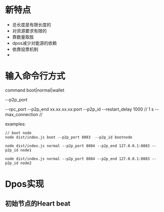 # 新特点
- 总长度是有限长度的
- 对资源要求有限的
- 靠数量取胜
- dpos减少对能源的依赖
- 依靠投票机制
- 

# 输入命令行方式
command boot|normal|wallet

--p2p_port

--rpc_port
--p2p_end xx.xx.xx.xx:port
--p2p_id 
--restart_delay 1000 // 1 s
--max_connection //

examples:

```
// boot node
node dist/index.js boot --p2p_port 8083  --p2p_id bootnode

node dist/index.js normal --p2p_port 8084 --p2p_end 127.0.0.1:8083 --p2p_id node1

node dist/index.js normal --p2p_port 8084 --p2p_end 127.0.0.1:8083 --p2p_id node2

```

# Dpos实现
## 初始节点的Heart beat


